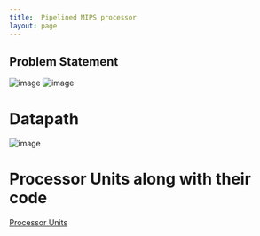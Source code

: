 ```yaml
---
title:  Pipelined MIPS processor
layout: page
---
```


## Problem Statement

![image](https://user-images.githubusercontent.com/33692444/149620453-d2fb1ccf-e495-4311-bee4-bfc9b0e30142.png)
![image](https://user-images.githubusercontent.com/33692444/149620460-2dc0d90f-814f-42b2-8a59-23606ffd562f.png)   
 
 
 


# Datapath

![image](https://user-images.githubusercontent.com/33692444/149620486-aa8ddb0d-ad58-490c-b880-6874143580a3.png)


# Processor Units along with their code

[Processor Units](https://drive.google.com/drive/folders/1XkiW7MUzmt_vj6POOfFBLWZ1XHbaQcuK?usp=sharing)




